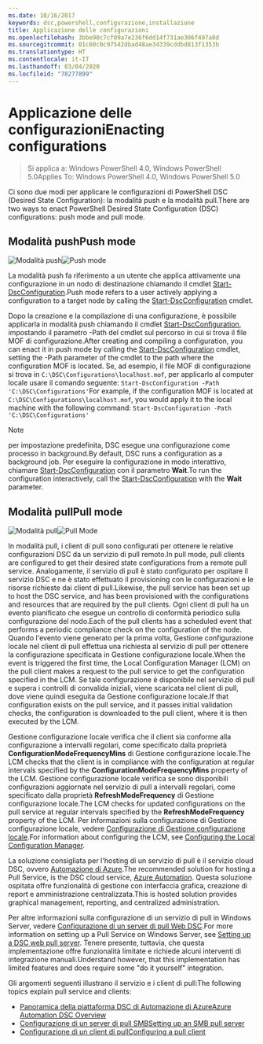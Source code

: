 ```yaml
---
ms.date: 10/16/2017
keywords: dsc,powershell,configurazione,installazione
title: Applicazione delle configurazioni
ms.openlocfilehash: 3bbe90c7cf09a7e236f6dd14f731ae306f497a0d
ms.sourcegitcommit: 01c60c0c97542dbad48ae34339cddbd813f1353b
ms.translationtype: HT
ms.contentlocale: it-IT
ms.lasthandoff: 03/04/2020
ms.locfileid: "78277899"
---
```

# <a name="enacting-configurations"></a><span data-ttu-id="5d3bd-103">Applicazione delle configurazioni</span><span class="sxs-lookup"><span data-stu-id="5d3bd-103">Enacting configurations</span></span>

> <span data-ttu-id="5d3bd-104">Si applica a: Windows PowerShell 4.0, Windows PowerShell 5.0</span><span class="sxs-lookup"><span data-stu-id="5d3bd-104">Applies To: Windows PowerShell 4.0, Windows PowerShell 5.0</span></span>

<span data-ttu-id="5d3bd-105">Ci sono due modi per applicare le configurazioni di PowerShell DSC (Desired State Configuration): la modalità push e la modalità pull.</span><span class="sxs-lookup"><span data-stu-id="5d3bd-105">There are two ways to enact PowerShell Desired State Configuration (DSC) configurations: push mode and pull mode.</span></span>

## <a name="push-mode"></a><span data-ttu-id="5d3bd-106">Modalità push</span><span class="sxs-lookup"><span data-stu-id="5d3bd-106">Push mode</span></span>

<span data-ttu-id="5d3bd-107">![Modalità push](media/enactingConfigurations/pushModel.png "Come funziona la modalità push")</span><span class="sxs-lookup"><span data-stu-id="5d3bd-107">![Push mode](media/enactingConfigurations/pushModel.png "How push mode works")</span></span>

<span data-ttu-id="5d3bd-108">La modalità push fa riferimento a un utente che applica attivamente una configurazione in un nodo di destinazione chiamando il cmdlet [Start-DscConfiguration](/powershell/module/psdesiredstateconfiguration/start-dscconfiguration).</span><span class="sxs-lookup"><span data-stu-id="5d3bd-108">Push mode refers to a user actively applying a configuration to a target node by calling the [Start-DscConfiguration](/powershell/module/psdesiredstateconfiguration/start-dscconfiguration) cmdlet.</span></span>

<span data-ttu-id="5d3bd-109">Dopo la creazione e la compilazione di una configurazione, è possibile applicarla in modalità push chiamando il cmdlet [Start-DscConfiguration](/powershell/module/psdesiredstateconfiguration/start-dscconfiguration), impostando il parametro -Path del cmdlet sul percorso in cui si trova il file MOF di configurazione.</span><span class="sxs-lookup"><span data-stu-id="5d3bd-109">After creating and compiling a configuration, you can enact it in push mode by calling the [Start-DscConfiguration](/powershell/module/psdesiredstateconfiguration/start-dscconfiguration) cmdlet, setting the -Path parameter of the cmdlet to the path where the configuration MOF is located.</span></span> <span data-ttu-id="5d3bd-110">Se, ad esempio, il file MOF di configurazione si trova in `C:\DSC\Configurations\localhost.mof`, per applicarlo al computer locale usare il comando seguente: `Start-DscConfiguration -Path 'C:\DSC\Configurations'`</span><span class="sxs-lookup"><span data-stu-id="5d3bd-110">For example, if the configuration MOF is located at `C:\DSC\Configurations\localhost.mof`, you would apply it to the local machine with the following command: `Start-DscConfiguration -Path 'C:\DSC\Configurations'`</span></span>

> [!NOTE]
> <span data-ttu-id="5d3bd-111">per impostazione predefinita, DSC esegue una configurazione come processo in background.</span><span class="sxs-lookup"><span data-stu-id="5d3bd-111">By default, DSC runs a configuration as a background job.</span></span> <span data-ttu-id="5d3bd-112">Per eseguire la configurazione in modo interattivo, chiamare [Start-DscConfiguration](/powershell/module/psdesiredstateconfiguration/start-dscconfiguration) con il parametro **Wait**.</span><span class="sxs-lookup"><span data-stu-id="5d3bd-112">To run the configuration interactively, call the [Start-DscConfiguration](/powershell/module/psdesiredstateconfiguration/start-dscconfiguration) with the **Wait** parameter.</span></span>

## <a name="pull-mode"></a><span data-ttu-id="5d3bd-113">Modalità pull</span><span class="sxs-lookup"><span data-stu-id="5d3bd-113">Pull mode</span></span>

<span data-ttu-id="5d3bd-114">![Modalità pull](media/enactingConfigurations/pullModel.png "Come funziona la modalità pull")</span><span class="sxs-lookup"><span data-stu-id="5d3bd-114">![Pull Mode](media/enactingConfigurations/pullModel.png "How pull mode works")</span></span>

<span data-ttu-id="5d3bd-115">In modalità pull, i client di pull sono configurati per ottenere le relative configurazioni DSC da un servizio di pull remoto.</span><span class="sxs-lookup"><span data-stu-id="5d3bd-115">In pull mode, pull clients are configured to get their desired state configurations from a remote pull service.</span></span> <span data-ttu-id="5d3bd-116">Analogamente, il servizio di pull è stato configurato per ospitare il servizio DSC e ne è stato effettuato il provisioning con le configurazioni e le risorse richieste dai client di pull.</span><span class="sxs-lookup"><span data-stu-id="5d3bd-116">Likewise, the pull service has been set up to host the DSC service, and has been provisioned with the configurations and resources that are required by the pull clients.</span></span> <span data-ttu-id="5d3bd-117">Ogni client di pull ha un evento pianificato che esegue un controllo di conformità periodico sulla configurazione del nodo.</span><span class="sxs-lookup"><span data-stu-id="5d3bd-117">Each of the pull clients has a scheduled event that performs a periodic compliance check on the configuration of the node.</span></span> <span data-ttu-id="5d3bd-118">Quando l'evento viene generato per la prima volta, Gestione configurazione locale nel client di pull effettua una richiesta al servizio di pull per ottenere la configurazione specificata in Gestione configurazione locale.</span><span class="sxs-lookup"><span data-stu-id="5d3bd-118">When the event is triggered the first time, the Local Configuration Manager (LCM) on the pull client makes a request to the pull service to get the configuration specified in the LCM.</span></span> <span data-ttu-id="5d3bd-119">Se tale configurazione è disponibile nel servizio di pull e supera i controlli di convalida iniziali, viene scaricata nel client di pull, dove viene quindi eseguita da Gestione configurazione locale.</span><span class="sxs-lookup"><span data-stu-id="5d3bd-119">If that configuration exists on the pull service, and it passes initial validation checks, the configuration is downloaded to the pull client, where it is then executed by the LCM.</span></span>

<span data-ttu-id="5d3bd-120">Gestione configurazione locale verifica che il client sia conforme alla configurazione a intervalli regolari, come specificato dalla proprietà **ConfigurationModeFrequencyMins** di Gestione configurazione locale.</span><span class="sxs-lookup"><span data-stu-id="5d3bd-120">The LCM checks that the client is in compliance with the configuration at regular intervals specified by the **ConfigurationModeFrequencyMins** property of the LCM.</span></span> <span data-ttu-id="5d3bd-121">Gestione configurazione locale verifica se sono disponibili configurazioni aggiornate nel servizio di pull a intervalli regolari, come specificato dalla proprietà **RefreshModeFrequency** di Gestione configurazione locale.</span><span class="sxs-lookup"><span data-stu-id="5d3bd-121">The LCM checks for updated configurations on the pull service at regular intervals specified by the **RefreshModeFrequency** property of the LCM.</span></span> <span data-ttu-id="5d3bd-122">Per informazioni sulla configurazione di Gestione configurazione locale, vedere [Configurazione di Gestione configurazione locale](../managing-nodes/metaConfig.md).</span><span class="sxs-lookup"><span data-stu-id="5d3bd-122">For information about configuring the LCM, see [Configuring the Local Configuration Manager](../managing-nodes/metaConfig.md).</span></span>

<span data-ttu-id="5d3bd-123">La soluzione consigliata per l'hosting di un servizio di pull è il servizio cloud DSC, ovvero [Automazione di Azure](https://azure.microsoft.com/services/automation/).</span><span class="sxs-lookup"><span data-stu-id="5d3bd-123">The recommended solution for hosting a Pull Service, is the DSC cloud service, [Azure Automation](https://azure.microsoft.com/services/automation/).</span></span> <span data-ttu-id="5d3bd-124">Questa soluzione ospitata offre funzionalità di gestione con interfaccia grafica, creazione di report e amministrazione centralizzata.</span><span class="sxs-lookup"><span data-stu-id="5d3bd-124">This is hosted solution provides graphical management, reporting, and centralized administration.</span></span>

<span data-ttu-id="5d3bd-125">Per altre informazioni sulla configurazione di un servizio di pull in Windows Server, vedere [Configurazione di un server di pull Web DSC](pullServer.md).</span><span class="sxs-lookup"><span data-stu-id="5d3bd-125">For more information on setting up a Pull Service on Windows Server, see [Setting up a DSC web pull server](pullServer.md).</span></span> <span data-ttu-id="5d3bd-126">Tenere presente, tuttavia, che questa implementazione offre funzionalità limitate e richiede alcuni interventi di integrazione manuali.</span><span class="sxs-lookup"><span data-stu-id="5d3bd-126">Understand however, that this implementation has limited features and does require some "do it yourself" integration.</span></span>

<span data-ttu-id="5d3bd-127">Gli argomenti seguenti illustrano il servizio e i client di pull:</span><span class="sxs-lookup"><span data-stu-id="5d3bd-127">The following topics explain pull service and clients:</span></span>

- [<span data-ttu-id="5d3bd-128">Panoramica della piattaforma DSC di Automazione di Azure</span><span class="sxs-lookup"><span data-stu-id="5d3bd-128">Azure Automation DSC Overview</span></span>](https://docs.microsoft.com/azure/automation/automation-dsc-overview)
- [<span data-ttu-id="5d3bd-129">Configurazione di un server di pull SMB</span><span class="sxs-lookup"><span data-stu-id="5d3bd-129">Setting up an SMB pull server</span></span>](pullServerSMB.md)
- [<span data-ttu-id="5d3bd-130">Configurazione di un client di pull</span><span class="sxs-lookup"><span data-stu-id="5d3bd-130">Configuring a pull client</span></span>](pullClientConfigID.md)
